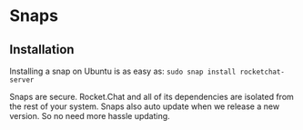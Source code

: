 # Snaps

## Installation

Installing a snap on Ubuntu is as easy as: `sudo snap install rocketchat-server`

Snaps are secure. Rocket.Chat and all of its dependencies are isolated from the rest of your system. Snaps also auto update when we release a new version. So no need more hassle updating.
